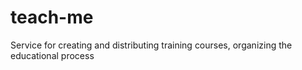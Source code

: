 # teach-me
Service for creating and distributing training courses, organizing the educational process
